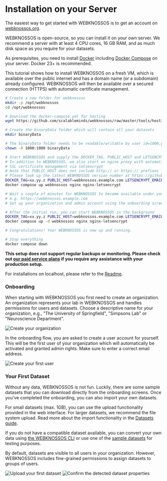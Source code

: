 # Installation on your Server
The easiest way to get started with WEBKNOSSOS is to get an account on [webknossos.org](https://webknossos.org).

WEBKNOSSOS is open-source, so you can install it on your own server.
We recommend a server with at least 4 CPU cores, 16 GB RAM, and as much disk space as you require for your datasets.

As prerequisites, you need to install [Docker](https://docs.docker.com/desktop/install/linux-install/) including [Docker Compose](https://docs.docker.com/compose/reference/) on your server. Docker 23+ is recommended.

This tutorial shows how to install WEBKNOSSOS on a fresh VM, which is available over the public internet and has a domain name (or a subdomain) already configured.
WEBKNOSSOS will then be available over a secured connection (HTTPS) with automatic certificate management.

```bash
# Create a new folder for webknossos
mkdir -p /opt/webknossos
cd /opt/webknossos

# Download the docker-compose.yml for hosting
wget https://github.com/scalableminds/webknossos/raw/master/tools/hosting/docker-compose.yml

# Create the binaryData folder which will contain all your datasets
mkdir binaryData

# The binaryData folder needs to be readable/writable by user id=1000,gid=1000
chown -R 1000:1000 binaryData

# Start WEBKNOSSOS and supply the DOCKER_TAG, PUBLIC_HOST and LETSENCRYPT_EMAIL variables
# In addition to WEBKNOSSOS, we also start an nginx proxy with automatic 
# SSL certificate management via letsencrypt
# Note that PUBLIC_HOST does not include http:// or https:// prefixes
# Please look up the latest WEBKNOSSOS version number at https://github.com/scalableminds/webknossos/releases
DOCKER_TAG=xx.yy.z PUBLIC_HOST=webknossos.example.com LETSENCRYPT_EMAIL=admin@example.com \
docker compose up webknossos nginx nginx-letsencrypt

# Wait a couple of minutes for WEBKNOSSOS to become available under your domain
# e.g. https://webknossos.example.com
# Set up your organization and admin account using the onboarding screens (see below)

# After the initial run, you can start WEBKNOSSOS in the background
DOCKER_TAG=xx.yy.z PUBLIC_HOST=webknossos.example.com LETSENCRYPT_EMAIL=admin@example.com \
docker compose up -d webknossos nginx nginx-letsencrypt

# Congratulations! Your WEBKNOSSOS is now up and running.

# Stop everything
docker compose down
```

**This setup does not support regular backups or monitoring.
    Please check out [our paid service plans](https://webknossos.org/pricing) if you require any assistance with your production setup.**

For installations on localhost, please refer to the [Readme](https://github.com/scalableminds/webknossos#docker).

### Onboarding
When starting with WEBKNOSSOS you first need to create an organization.
An organization represents your lab in WEBKNOSSOS and handles permissions for users and datasets.
Choose a descriptive name for your organization, e.g., "The University of Springfield", "Simpsons Lab" or "Neuroscience Department".

![Create your organization](../images/onboarding_organization.jpeg)

In the onboarding flow, you are asked to create a user account for yourself.
This will be the first user of your organization which will automatically be activated and granted admin rights.
Make sure to enter a correct email address.

![Create your first user](../images/onboarding_user.jpeg)


### Your First Dataset
Without any data, WEBKNOSSOS is not fun.
Luckily, there are some sample datasets that you can download directly from the onboarding screens.
Once you've completed the onboarding, you can also import your own datasets.

For small datasets (max. 1GB), you can use the upload functionality provided in the web interface.
For larger datasets, we recommend the file system upload.
Read more about the import functionality in the [Datasets guide](./datasets.md).

If you do not have a compatible dataset available, you can convert your own data using [the WEBKNOSSOS CLI](https://docs.webknossos.org/cli/) or use one of the [sample datasets](./datasets.md#sample-datasets) for testing purposes.

By default, datasets are visible to all users in your organization.
However, WEBKNOSSOS includes fine-grained permissions to assign datasets to groups of users.

![Upload your first dataset](../images/onboarding_data1.jpeg)
![Confirm the detected dataset properties](../images/onboarding_data2.jpeg)

